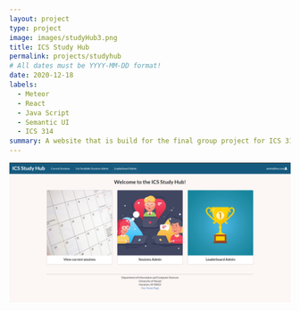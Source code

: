 ```yaml
---
layout: project
type: project
image: images/studyHub3.png
title: ICS Study Hub
permalink: projects/studyhub
# All dates must be YYYY-MM-DD format!
date: 2020-12-18
labels:
  - Meteor
  - React
  - Java Script
  - Semantic UI
  - ICS 314
summary: A website that is build for the final group project for ICS 314 which allows students to make study sessions with other students.
---
```


<img class="ui medium right floated rounded image" src="../images/studyHub1.png">
